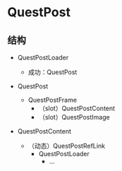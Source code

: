 # QuestPost

## 结构

- QuestPostLoader
  - 成功：QuestPost

- QuestPost
  - QuestPostFrame
    - （slot）QuestPostContent
    - （slot）QuestPostImage

- QuestPostContent
  - （动态）QuestPostRefLink
    - QuestPostLoader
      - …
